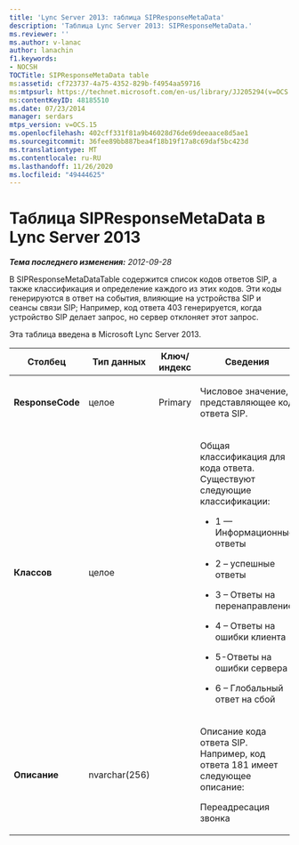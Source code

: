 ```yaml
---
title: 'Lync Server 2013: таблица SIPResponseMetaData'
description: 'Таблица Lync Server 2013: SIPResponseMetaData.'
ms.reviewer: ''
ms.author: v-lanac
author: lanachin
f1.keywords:
- NOCSH
TOCTitle: SIPResponseMetaData table
ms:assetid: cf723737-4a75-4352-829b-f4954aa59716
ms:mtpsurl: https://technet.microsoft.com/en-us/library/JJ205294(v=OCS.15)
ms:contentKeyID: 48185510
ms.date: 07/23/2014
manager: serdars
mtps_version: v=OCS.15
ms.openlocfilehash: 402cff331f81a9b46028d76de69deeaace8d5ae1
ms.sourcegitcommit: 36fee89bb887bea4f18b19f17a8c69daf5bc423d
ms.translationtype: MT
ms.contentlocale: ru-RU
ms.lasthandoff: 11/26/2020
ms.locfileid: "49444625"
---
```

# <a name="sipresponsemetadata-table-in-lync-server-2013"></a>Таблица SIPResponseMetaData в Lync Server 2013

<div data-xmlns="http://www.w3.org/1999/xhtml">

<div class="topic" data-xmlns="http://www.w3.org/1999/xhtml" data-msxsl="urn:schemas-microsoft-com:xslt" data-cs="https://msdn.microsoft.com/">

<div data-asp="https://msdn2.microsoft.com/asp">



</div>

<div id="mainSection">

<div id="mainBody">

<span> </span>

_**Тема последнего изменения:** 2012-09-28_

В SIPResponseMetaDataTable содержится список кодов ответов SIP, а также классификация и определение каждого из этих кодов. Эти коды генерируются в ответ на события, влияющие на устройства SIP и сеансы связи SIP; Например, код ответа 403 генерируется, когда устройство SIP делает запрос, но сервер отклоняет этот запрос.

Эта таблица введена в Microsoft Lync Server 2013.


<table>
<colgroup>
<col style="width: 25%" />
<col style="width: 25%" />
<col style="width: 25%" />
<col style="width: 25%" />
</colgroup>
<thead>
<tr class="header">
<th>Столбец</th>
<th>Тип данных</th>
<th>Ключ/индекс</th>
<th>Сведения</th>
</tr>
</thead>
<tbody>
<tr class="odd">
<td><p><strong>ResponseCode</strong></p></td>
<td><p>целое</p></td>
<td><p>Primary</p></td>
<td><p>Числовое значение, представляющее код ответа SIP.</p></td>
</tr>
<tr class="even">
<td><p><strong>Классов</strong></p></td>
<td><p>целое</p></td>
<td></td>
<td><p>Общая классификация для кода ответа. Существуют следующие классификации:</p>
<ul>
<li><p>1 — Информационные ответы</p></li>
<li><p>2 – успешные ответы</p></li>
<li><p>3 – Ответы на перенаправление</p></li>
<li><p>4 – Ответы на ошибки клиента</p></li>
<li><p>5-Ответы на ошибки сервера</p></li>
<li><p>6 – Глобальный ответ на сбой</p></li>
</ul></td>
</tr>
<tr class="odd">
<td><p><strong>Описание</strong></p></td>
<td><p>nvarchar(256)</p></td>
<td></td>
<td><p>Описание кода ответа SIP. Например, код ответа 181 имеет следующее описание:</p>
<p>Переадресация звонка</p></td>
</tr>
</tbody>
</table>


</div>

<span> </span>

</div>

</div>

</div>

